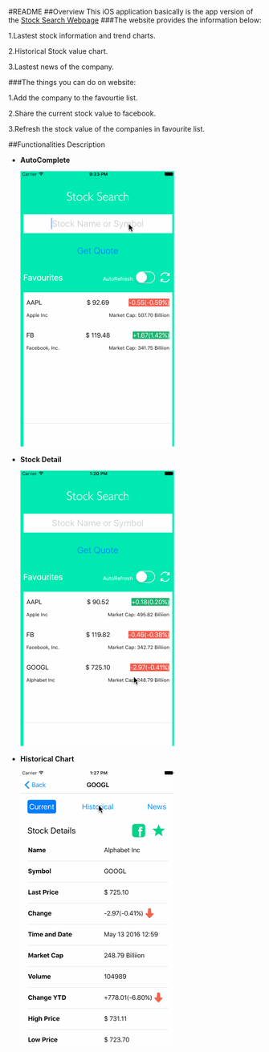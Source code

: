 #README
##Overview
This iOS application basically is the app version of the [Stock Search Webpage](https://github.com/JBWKZsf/Stock-Market-Search)
###The website provides the information below:

1.Lastest stock information and trend charts.

2.Historical Stock value chart.

3.Lastest news of the company.

###The things you can do on website:

1.Add the company to the favourtie list.

2.Share the current stock value to facebook.

3.Refresh the stock value of the companies in favourite list. 


##Functionalities Description
* **AutoComplete**

  ![CCAutocomplete](./image&gif/autocomplete.gif)  
  
* **Stock Detail**

  ![Detail Table](./image&gif/detail.gif)
  
* **Historical Chart**

  ![Historical Charts](./image&gif/historical.gif)